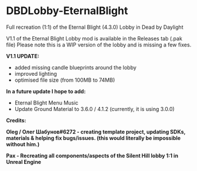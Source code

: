 # DBDLobby-EternalBlight
Full recreation (1:1) of the Eternal Blight (4.3.0) Lobby in Dead by Daylight

V1.1 of the Eternal Blight Lobby mod is available in the Releases tab (.pak file)
Please note this is a WIP version of the lobby and is missing a few fixes.

**V1.1 UPDATE:**

- added missing candle blueprints around the lobby
- improved lighting
- optimised file size (from 100MB to 74MB)

**In a future update I hope to add:**

- Eternal Blight Menu Music
- Update Ground Material to 3.6.0 / 4.1.2 (currently, it is using 3.0.0)

**Credits:**

**Oleg / Олег Шабунов#6272 - creating template project, updating SDKs, materials & helping fix bugs/issues. (this would literally be impossible without him.)**

**Pax - Recreating all components/aspects of the Silent Hill lobby 1:1 in Unreal Engine**
